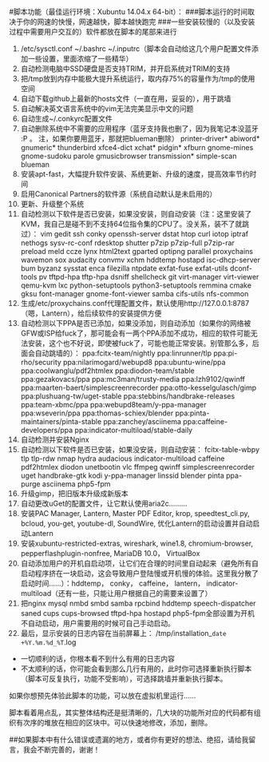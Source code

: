 #脚本功能（最佳运行环境：Xubuntu 14.04.x 64-bit）：
###脚本运行的时间取决于你的网速的快慢，网速越快，脚本越快跑完
###一些安装较慢的（以及安装过程中需要用户交互的）软件都放在脚本的尾部来进行

1. /etc/sysctl.conf  ~/.bashrc  ~/.inputrc（脚本会自动给这几个用户配置文件添加一些设置，里面浓缩了一些精华）
2. 自动检测电脑中SSD硬盘是否支持TRIM，并开启系统对TRIM的支持
3. 把/tmp放到内存中能极大提升系统运行，取内存75%的容量作为/tmp的使用空间
4. 自动下载github上最新的hosts文件（一直在用，妥妥的），用于跳墙
5. 自动解决英文语言系统中的vim无法完美显示中文的问题
6. 自动生成~/.conkyrc配置文件
7. 自动删除系统中不需要的应用程序（蓝牙支持我也删了，因为我笔记本没蓝牙 :P  。 注，如果你要用蓝牙，那就把blueman删除）
printer-driver* abiword* gnumeric* thunderbird xfce4-dict xchat* pidgin* xfburn gnome-mines gnome-sudoku parole gmusicbrowser transmission* simple-scan blueman
8. 安装apt-fast，大幅提升软件安装、系统更新、升级的速度，提高效率节约时间
9. 启用Canonical Partners的软件源（系统自动默认是未启用的）
11. 更新、升级整个系统
12. 自动检测以下软件是否已安装，如果没安装，则自动安装（注：这里安装了KVM，我自己是碰不到不支持64位指令集的CPU了。没关系，装不了就跳过）：
vim gedit ssh conky openssh-server dstat htop curl iotop iptraf nethogs sysv-rc-conf rdesktop shutter p7zip p7zip-full p7zip-rar preload meld ccze lynx html2text gparted optipng parallel proxychains wavemon sox audacity convmv xchm hddtemp hostapd isc-dhcp-server bum byzanz sysstat enca filezilla ntpdate exfat-fuse exfat-utils dconf-tools pv tftpd-hpa tftp-hpa dsniff shellcheck git virt-manager virt-viewer qemu-kvm lxc python-setuptools python3-setuptools remmina cmake gksu font-manager gnome-font-viewer samba cifs-utils nfs-common
13. 生成/etc/proxychains.conf代理配置文件，默认使用http://127.0.0.1:8787（嗯，Lantern），给后续软件的安装提供方便
14. 自动检测以下PPA是否已添加，如果没添加，则自动添加（如果你的网络被GFW或ISP给fuck了，那可能会有一两个PPA添加不成功，相应的软件可能无法安装，这个也不好说，即使被fuck了，可能也能正常安装。别管那么多，后面会自动跳墙的）：
ppa:fcitx-team/nightly ppa:linrunner/tlp ppa:pi-rho/security ppa:nilarimogard/webupd8 ppa:ubuntu-wine/ppa ppa:coolwanglu/pdf2htmlex ppa:diodon-team/stable ppa:gezakovacs/ppa ppa:mc3man/trusty-media ppa:lzh9102/qwinff ppa:maarten-baert/simplescreenrecorder ppa:otto-kesselgulasch/gimp ppa:plushuang-tw/uget-stable ppa:stebbins/handbrake-releases ppa:team-xbmc/ppa ppa:webupd8team/y-ppa-manager ppa:wseverin/ppa ppa:thomas-schiex/blender ppa:pinta-maintainers/pinta-stable ppa:zanchey/asciinema ppa:caffeine-developers/ppa ppa:indicator-multiload/stable-daily
15. 自动检测并安装Nginx
16. 自动检测以下软件是否已安装，如果没安装，则自动安装：
fcitx-table-wbpy tlp tlp-rdw nmap hydra audacious indicator-multiload caffeine pdf2htmlex diodon unetbootin vlc ffmpeg qwinff simplescreenrecorder uget handbrake-gtk kodi y-ppa-manager linssid blender pinta ppa-purge asciinema php5-fpm
17. 升级gimp，把旧版本升级成新版本
18. 自动更改uGet的配置文件，让它默认使用aria2c………
19. 安装PAC Manager, Lantern, Master PDF Editor, krop, speedtest_cli.py, bcloud, you-get, youtube-dl, SoundWire, 优化Lantern的启动设置并自动启动Lantern
20. 安装xubuntu-restricted-extras, wireshark, wine1.8, chromium-browser, pepperflashplugin-nonfree, MariaDB 10.0， VirtualBox
21. 自动添加用户的开机自启动项，让它们在合理的时间里自动起来（避免所有自启动程序挤在一块启动，这会导致用户登陆慢或开机慢的体验。这里我分散了启动时间……）：hddtemp， conky， caffeine， lantern， indicator-multiload（还有一些，只能让用户根据自己的需要来设置了）
22. 把nginx mysql nmbd smbd samba rpcbind hddtemp speech-dispatcher saned cups cups-browsed tftpd-hpa hostapd php5-fpm全部设置为开机不自动启动，用户需要用的时候可自己手动启动。
23. 最后，显示安装的日志内容在当前屏幕上： /tmp/installation_`date +%Y.%m.%d_%T`.log
- 一切顺利的话，你根本看不到什么有用的日志内容
- 不太顺利的话，你可能会看到那么几行有用的，此时你可选择重新执行脚本（脚本可反复执行，功能不受影响），可选择跳墙并重新执行脚本。

如果你想预先体验此脚本的功能，可以放在虚拟机里运行……

脚本看着用点乱，其实整体结构还是挺清晰的，几大块的功能所对应的代码都有组织有次序的堆放在相应的区块中。可以快速地修改，添加，删除。

##如果脚本中有什么错误或遗漏的地方，或者你有更好的想法、绝招，请给我留言，我会不断完善的，谢谢！
